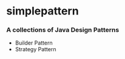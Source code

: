 simplepattern
=============

### A collections of Java Design Patterns

* Builder Pattern
* Strategy Pattern
